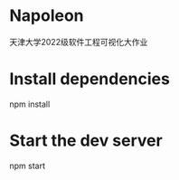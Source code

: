 # Napoleon
天津大学2022级软件工程可视化大作业
# Install dependencies
npm  install
# Start the dev server
 npm  start
